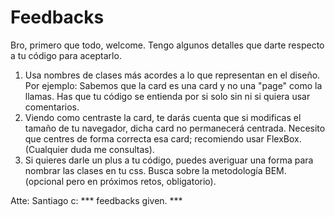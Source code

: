 # Feedbacks

Bro, primero que todo, welcome.
Tengo algunos detalles que darte respecto a tu código para aceptarlo.

1. Usa nombres de clases más acordes a lo que representan en el diseño. Por ejemplo: Sabemos que la card es una card y no una "page" como la llamas. Has que tu código se entienda por si solo sin ni si quiera usar comentarios.
2. Viendo como centraste la card, te darás cuenta que si modificas el tamaño de tu navegador, dicha card no permanecerá centrada. Necesito que centres de forma correcta esa card; recomiendo usar FlexBox. (Cualquier duda me consultas).
3. Si quieres darle un plus a tu código, puedes averiguar una forma para nombrar las clases en tu css. Busca sobre la metodología BEM. (opcional pero en próximos retos, obligatorio).

Atte: Santiago c:
*** feedbacks given. ***